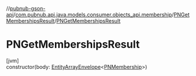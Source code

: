 //[pubnub-gson-api](../../../index.md)/[com.pubnub.api.java.models.consumer.objects_api.membership](../index.md)/[PNGetMembershipsResult](index.md)/[PNGetMembershipsResult](-p-n-get-memberships-result.md)

# PNGetMembershipsResult

[jvm]\
constructor(body: [EntityArrayEnvelope](../../com.pubnub.api.java.models.consumer.objects_api/-entity-array-envelope/index.md)&lt;[PNMembership](../-p-n-membership/index.md)&gt;)
